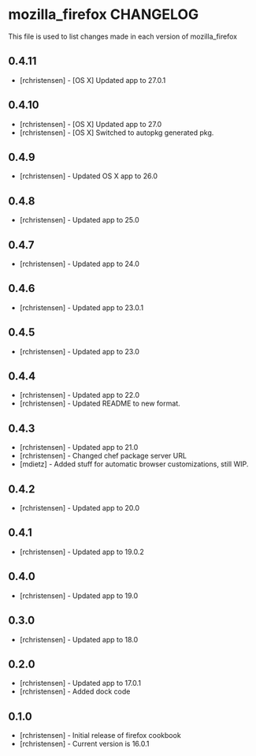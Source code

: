 mozilla_firefox CHANGELOG
=========================

This file is used to list changes made in each version of mozilla_firefox

0.4.11
------
- [rchristensen] - [OS X] Updated app to 27.0.1

0.4.10
------
- [rchristensen] - [OS X] Updated app to 27.0
- [rchristensen] - [OS X] Switched to autopkg generated pkg.

0.4.9
-----
- [rchristensen] - Updated OS X app to 26.0

0.4.8
-----
- [rchristensen] - Updated app to 25.0

0.4.7
-----
- [rchristensen] - Updated app to 24.0

0.4.6
-----
- [rchristensen] - Updated app to 23.0.1

0.4.5
-----
- [rchristensen] - Updated app to 23.0

0.4.4
-----
- [rchristensen] - Updated app to 22.0
- [rchristensen] - Updated README to new format.

0.4.3
-----
- [rchristensen] - Updated app to 21.0
- [rchristensen] - Changed chef package server URL
- [mdietz] - Added stuff for automatic browser customizations, still WIP.

0.4.2
-----
- [rchristensen] - Updated app to 20.0

0.4.1
-----
- [rchristensen] - Updated app to 19.0.2

0.4.0
-----
- [rchristensen] - Updated app to 19.0

0.3.0
-----
- [rchristensen] - Updated app to 18.0

0.2.0
-----
- [rchristensen] - Updated app to 17.0.1
- [rchristensen] - Added dock code

0.1.0
-----
- [rchristensen] - Initial release of firefox cookbook
- [rchristensen] - Current version is 16.0.1
